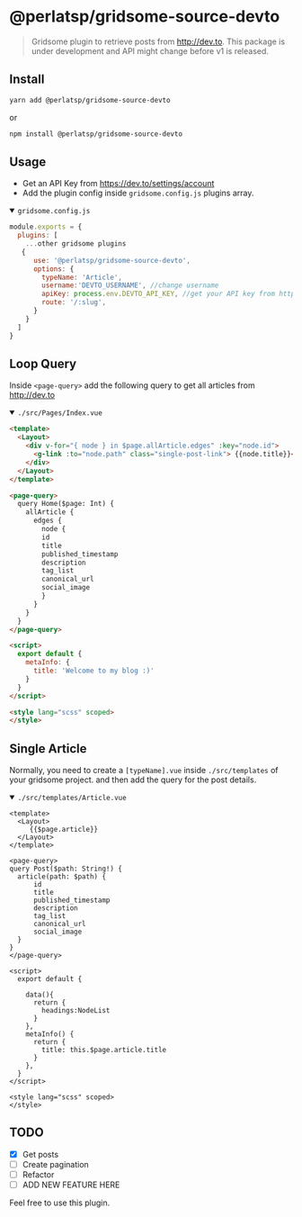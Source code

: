 # @perlatsp/gridsome-source-devto

> Gridsome plugin to retrieve posts from http://dev.to. This package is under development and
API might change before v1 is released.

## Install

 ```bash
 yarn add @perlatsp/gridsome-source-devto
 ```
or
```bash
npm install @perlatsp/gridsome-source-devto
```

## Usage
- Get an API Key from https://dev.to/settings/account
- Add the plugin config inside `gridsome.config.js` plugins array.

<details open><summary><code>gridsome.config.js</code></summary>

```js
module.exports = {
  plugins: [
    ...other gridsome plugins
   {
      use: '@perlatsp/gridsome-source-devto',
      options: {
        typeName: 'Article',
        username:'DEVTO_USERNAME', //change username
        apiKey: process.env.DEVTO_API_KEY, //get your API key from https://dev.to/settings/account
        route: '/:slug',
      }
    }
  ]
}
```
</details>


## Loop Query
Inside  `<page-query>` add the following query to get all articles from http://dev.to

<details open>
<summary> <code>./src/Pages/Index.vue </code></summary>

```html
<template>
  <Layout>
    <div v-for="{ node } in $page.allArticle.edges" :key="node.id">
      <g-link :to="node.path" class="single-post-link"> {{node.title}}</g-link>
    </div>
  </Layout>
</template>

<page-query>
  query Home($page: Int) {
    allArticle {
      edges {
        node {
        id
        title
        published_timestamp
        description
        tag_list
        canonical_url
        social_image
        }
      }
    }
  }
</page-query>

<script>
  export default {
    metaInfo: {
      title: 'Welcome to my blog :)'
    }
  }
</script>

<style lang="scss" scoped>
</style>
```

</details>

## Single Article

Normally, you need to create a `[typeName].vue` inside `./src/templates` of your gridsome project.
and then add the query for the post details.

 <details open>
 <summary><code>./src/templates/Article.vue</code></summary>

```vue
<template>
  <Layout>
     {{$page.article}}
  </Layout>
</template>

<page-query>
query Post($path: String!) {
  article(path: $path) {
      id
      title
      published_timestamp
      description
      tag_list
      canonical_url
      social_image
  }
}
</page-query>

<script>
  export default {

    data(){
      return {
        headings:NodeList
      }
    },
    metaInfo() {
      return {
        title: this.$page.article.title
      }
    },
  }
</script>

<style lang="scss" scoped>
</style>
```

 </details>

## TODO
- [x] Get posts
- [ ] Create pagination
- [ ] Refactor
- [ ] ADD NEW FEATURE HERE

Feel free to use this plugin.
